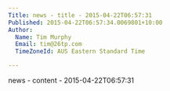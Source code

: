 ```yaml
---
Title: news - title - 2015-04-22T06:57:31
Published: 2015-04-22T06:57:34.0069801+10:00
Author:
  Name: Tim Murphy
  Email: tim@26tp.com
  TimeZoneId: AUS Eastern Standard Time

---
```

news - content - 2015-04-22T06:57:31